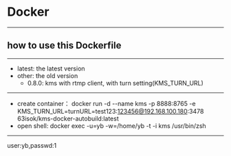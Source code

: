 # Docker
---
## how to use this Dockerfile
---
- latest: the latest version
- other: the old version
  - 0.8.0: kms with rtmp client, with turn setting(KMS_TURN_URL)

---
- create container：
  docker run -d --name kms -p 8888:8765 -e KMS_TURN_URL=turnURL=test123:123456@192.168.100.180:3478 63isok/kms-docker-autobuild:latest
- open shell: 
  docker exec -u=yb -w=/home/yb -t -i kms /usr/bin/zsh

---
user:yb,passwd:1

